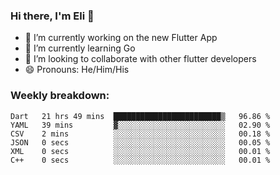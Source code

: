 ### Hi there, I'm Eli 👋
- 🔭 I’m currently working on the new Flutter App
- 🌱 I’m currently learning Go
- 🦄 I’m looking to collaborate with other flutter developers
- 😄 Pronouns: He/Him/His

### Weekly breakdown:
<!--START_SECTION:waka-->

```text
Dart   21 hrs 49 mins  ████████████████████████▒   96.86 %
YAML   39 mins         ▓░░░░░░░░░░░░░░░░░░░░░░░░   02.90 %
CSV    2 mins          ░░░░░░░░░░░░░░░░░░░░░░░░░   00.18 %
JSON   0 secs          ░░░░░░░░░░░░░░░░░░░░░░░░░   00.05 %
XML    0 secs          ░░░░░░░░░░░░░░░░░░░░░░░░░   00.01 %
C++    0 secs          ░░░░░░░░░░░░░░░░░░░░░░░░░   00.01 %
```

<!--END_SECTION:waka-->
